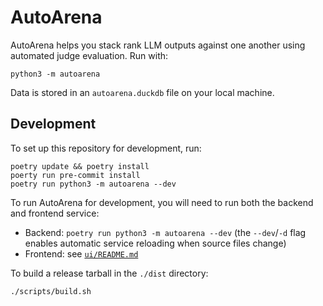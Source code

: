 # AutoArena

AutoArena helps you stack rank LLM outputs against one another using automated judge evaluation. Run with:

```
python3 -m autoarena
```

Data is stored in an `autoarena.duckdb` file on your local machine.

## Development

To set up this repository for development, run:

```shell
poetry update && poetry install
poerty run pre-commit install
poetry run python3 -m autoarena --dev
```

To run AutoArena for development, you will need to run both the backend and frontend service:

- Backend: `poetry run python3 -m autoarena --dev` (the `--dev`/`-d` flag enables automatic service reloading when
    source files change)
- Frontend: see [`ui/README.md`](./ui/README.md)

To build a release tarball in the `./dist` directory:

```
./scripts/build.sh
```
